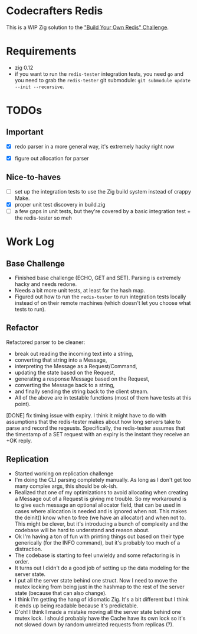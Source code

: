 # Codecrafters Redis
This is a WIP Zig solution to the ["Build Your Own Redis" Challenge](https://codecrafters.io/challenges/redis).

# Requirements

- zig 0.12
- if you want to run the `redis-tester` integration tests, you need `go` and you need to grab the `redis-tester` git submodule: `git submodule update --init --recursive`.

# TODOs

## Important
- [x] redo parser in a more general way, it's extremely hacky right now
- [x] figure out allocation for parser


## Nice-to-haves
- [ ] set up the integration tests to use the Zig build system instead of crappy Make.
- [x] proper unit test discovery in build.zig
- [ ] a few gaps in unit tests, but they're covered by a basic integration test + the redis-tester so meh

# Work Log

## Base Challenge

- Finished base challenge (ECHO, GET and SET). Parsing is extremely hacky and needs redone.
- Needs a bit more unit tests, at least for the hash map.
- Figured out how to run the `redis-tester` to run integration tests locally instead of on their remote machines (which doesn't let you choose what tests to run).

## Refactor

Refactored parser to be cleaner:
- break out reading the incoming text into a string,
- converting that string into a Message,
- interpreting the Message as a Request/Command,
- updating the state based on the Request,
- generating a response Message based on the Request,
- converting the Message back to a string,
- and finally sending the string back to the client stream.
- All of the above are in testable functions (most of them have tests at this point).

[DONE] fix timing issue with expiry. I think it might have to do with assumptions that the redis-tester makes about how long servers take to parse and record the reqeusts. Specifically, the redis-tester assumes that the timestamp of a SET request with an expiry is the instant they receive an +OK reply.

## Replication
- Started working on replication challenge
- I'm doing the CLI parsing completely manually. As long as I don't get too many complex args, this should be ok-ish.
- Realized that one of my optimizations to avoid allocating when creating a Message out of a Request is giving me trouble. So my workaround is to give each message an optional allocator field, that can be used in cases where allocation is needed and is ignored when not. This makes the deinit() know when to free (we have an allocator) and when not to. This might be clever, but it's introducing a bunch of complexity and the codebase will be hard to understand and reason about.
- Ok I'm having a ton of fun with printing things out based on their type generically (for the INFO command), but it's probably too much of a distraction.
- The codebase is starting to feel unwieldy and some refactoring is in order.
- It turns out I didn't do a good job of setting up the data modeling for the server state.
- I put all the server state behind one struct. Now I need to move the mutex locking from being just in the hashmap to the rest of the server state (because that can also change).
- I think I'm getting the hang of idiomatic Zig. It's a bit different but I think it ends up being readable because it's predictable.
- D'oh! I think I made a mistake moving all the server state behind one mutex lock. I should probably have the Cache have its own lock so it's not slowed down by random unrelated requests from replicas (?).